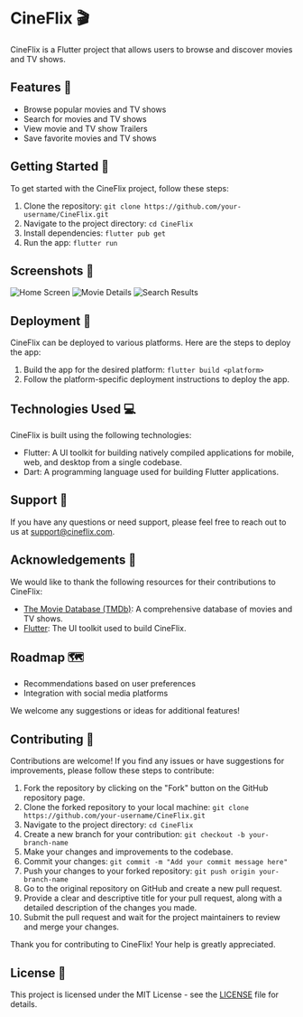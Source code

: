 # CineFlix 🎬

CineFlix is a Flutter project that allows users to browse and discover movies and TV shows.

## Features 🌟

- Browse popular movies and TV shows
- Search for movies and TV shows
- View movie and TV show Trailers
- Save favorite movies and TV shows

## Getting Started 🚀

To get started with the CineFlix project, follow these steps:

1. Clone the repository: `git clone https://github.com/your-username/CineFlix.git`
2. Navigate to the project directory: `cd CineFlix`
3. Install dependencies: `flutter pub get`
4. Run the app: `flutter run`

## Screenshots 📸

![Home Screen](screenshots/home_screen.png)
![Movie Details](screenshots/movie_details.png)
![Search Results](screenshots/search_results.png)

## Deployment 🚀

CineFlix can be deployed to various platforms. Here are the steps to deploy the app:

1. Build the app for the desired platform: `flutter build <platform>`
2. Follow the platform-specific deployment instructions to deploy the app.

## Technologies Used 💻

CineFlix is built using the following technologies:

- Flutter: A UI toolkit for building natively compiled applications for mobile, web, and desktop from a single codebase.
- Dart: A programming language used for building Flutter applications.

## Support 📧

If you have any questions or need support, please feel free to reach out to us at support@cineflix.com.

## Acknowledgements 🙏

We would like to thank the following resources for their contributions to CineFlix:

- [The Movie Database (TMDb)](https://www.themoviedb.org/): A comprehensive database of movies and TV shows.
- [Flutter](https://flutter.dev/): The UI toolkit used to build CineFlix.

## Roadmap 🗺️

- Recommendations based on user preferences
- Integration with social media platforms

We welcome any suggestions or ideas for additional features!

## Contributing 🤝

Contributions are welcome! If you find any issues or have suggestions for improvements, please follow these steps to contribute:

1. Fork the repository by clicking on the "Fork" button on the GitHub repository page.
2. Clone the forked repository to your local machine: `git clone https://github.com/your-username/CineFlix.git`
3. Navigate to the project directory: `cd CineFlix`
4. Create a new branch for your contribution: `git checkout -b your-branch-name`
5. Make your changes and improvements to the codebase.
6. Commit your changes: `git commit -m "Add your commit message here"`
7. Push your changes to your forked repository: `git push origin your-branch-name`
8. Go to the original repository on GitHub and create a new pull request.
9. Provide a clear and descriptive title for your pull request, along with a detailed description of the changes you made.
10. Submit the pull request and wait for the project maintainers to review and merge your changes.

Thank you for contributing to CineFlix! Your help is greatly appreciated.

## License 📝

This project is licensed under the MIT License - see the [LICENSE](LICENSE) file for details.
